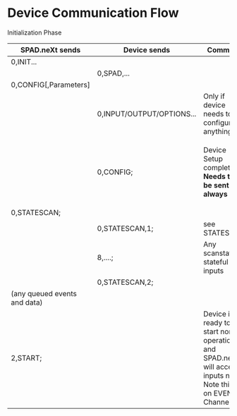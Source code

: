 # Device Communication Flow

Initialization Phase

| SPAD.neXt sends              | Device sends              | Comment                                                                                                       |
| ---------------------------- | ------------------------- | ------------------------------------------------------------------------------------------------------------- |
| 0,INIT...                    |                           |                                                                                                               |
|                              | 0,SPAD,...                |                                                                                                               |
| 0,CONFIG\[,Parameters]       |                           |                                                                                                               |
|                              | 0,INPUT/OUTPUT/OPTIONS... | Only if device needs to configure anything                                                                    |
|                              | 0,CONFIG;                 | <p>Device Setup completed<br><strong>Needs to be sent always</strong></p>                                     |
| 0,STATESCAN;                 |                           |                                                                                                               |
|                              | 0,STATESCAN,1;            | see STATESCAN                                                                                                 |
|                              | 8,....;                   | Any scanstate of stateful inputs                                                                              |
|                              | 0,STATESCAN,2;            |                                                                                                               |
| (any queued events and data) |                           |                                                                                                               |
| 2,START;                     |                           | Device is ready to start normal operation and SPAD.neXt will accept inputs now. Note this is on EVENT-Channel |

